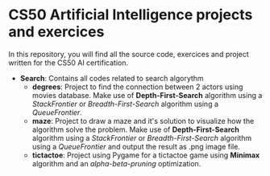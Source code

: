 # CS50 Artificial Intelligence projects and exercices
In this repository, you will find all the source code, exercices and project written for the CS50 AI certification.
* **Search**: Contains all codes related to search algorythm
    * **degrees**: Project to find the connection between 2 actors using movies database. Make use of **Depth-First-Search** algorithm using a *StackFrontier* or *Breadth-First-Search* algorithm using a *QueueFrontier*.
    * **maze**: Project to draw a maze and it's solution to visualize how the algorithm solve the problem. Make use of **Depth-First-Search** algorithm using a *StackFrontier* or *Breadth-First-Search* algorithm using a *QueueFrontier* and output the result as .png image file.
    * **tictactoe**: Project using Pygame for a tictactoe game using **Minimax** algorithm and an *alpha-beta-pruning* optimization.
